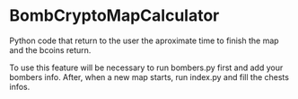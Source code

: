 # BombCryptoMapCalculator
Python code that return to the user the aproximate time to finish the map and the bcoins return.

To use this feature will be necessary to run bombers.py first and add your bombers info. After, when a new map starts, run index.py and fill the chests infos.
